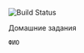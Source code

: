 ![Build Status](https://github.com/Tiltuem/seals-java-course/actions/workflows/build.yml/badge.svg)

Домашние задания

`ФИО`
